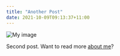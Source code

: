 ```yaml
---
title: "Another Post"
date: 2021-10-09T09:13:37+11:00
---
```


![My image](/img/portrait.png)

Second post. Want to read more [about me](/about)?